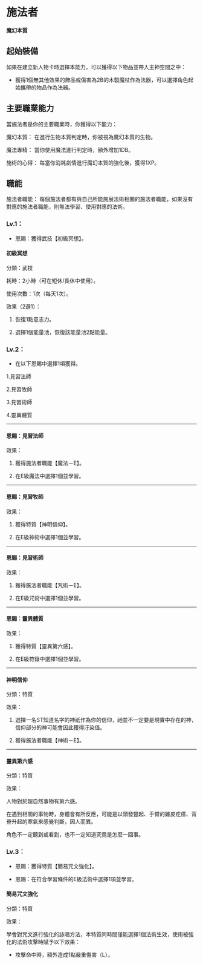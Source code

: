 # 施法者

**魔幻本質**

## 起始裝備

如果在建立新人物卡時選擇本能力，可以獲得以下物品並帶入主神空間之中：

* 獲得1個無其他效果的飾品或傷害為2B的木製魔杖作為法器，可以選擇角色起始攜帶的物品作為法器。

## 主要職業能力

當施法者是你的主要職業時，你獲得以下能力：

魔幻本質：
在進行生物本質判定時，你被視為魔幻本質的生物。

魔法專精：
當你使用魔法進行判定時，額外增加1DB。

施術的心得：
每當你消耗劇情進行魔幻本質的強化後，獲得1XP。

## 職能

施法者職能：
每個施法者都有與自己所能施展法術相關的施法者職能，如果沒有對應的施法者職能，則無法學習、使用對應的法術。

### Lv.1：

* 恩賜：獲得武技【初級冥想】。

#### 初級冥想

分類：武技

耗時：2小時（可在短休/長休中使用）。

使用次數：1次（每天1次）。

效果（2選1）：

1. 恢復1點意志力。

2. 選擇1個能量池，恢復該能量池2點能量。

### Lv.2：

* 在以下恩賜中選擇1項獲得。

1.見習法師

2.見習牧師

3.見習術師

4.靈異體質

---

#### 恩賜：見習法師

效果：

1. 獲得施法者職能【魔法－E】。

2. 在E級魔法中選擇1個並學習。

---

#### 恩賜：見習牧師

效果：

1. 獲得特質【神明信仰】。

2. 在E級神術中選擇1個並學習。

---

#### 恩賜：見習術師

效果：

1. 獲得施法者職能【咒術－E】。

2. 在E級咒術中選擇1個並學習。

---

#### 恩賜：靈異體質

效果：

1. 獲得特質【靈異第六感】。

2. 在E級符錄中選擇1個並學習。

---

#### 神明信仰

分類：特質

效果：

1. 選擇一名ST知道名字的神祇作為你的信仰，祂並不一定要是現實中存在的神，信仰部分的神可能會因此獲得汙染值。

2. 獲得施法者職能【神術－E】。

---

#### 靈異第六感

分類：特質

效果：

人物對於超自然事物有第六感。

在遇到相關的事物時，身體會有所反應，可能是以頭發豎起、手臂的雞皮疙瘩、背脊升起的寒氣來感覺判斷，因人而異。

角色不一定聽到或看到，也不一定知道究竟是怎麼一回事。

### Lv.3：

* 恩賜：獲得特質【簡易咒文強化】。

* 恩賜：在符合學習條件的E級法術中選擇1項並學習。

#### 簡易咒文強化

分類：特質

效果：

學會對咒文進行強化的詠唱方法，本特質同時間僅能選擇1個法術生效，使用被強化的法術攻擊時賦予以下效果：

* 攻擊命中時，額外造成1點嚴重傷害（L）。